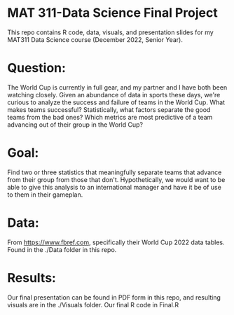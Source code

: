 # MAT 311-Data Science Final Project

This repo contains R code, data, visuals, and presentation slides for my MAT311 Data Science course (December 2022, Senior Year). 
  
   
Question:
=============
The World Cup is currently in full gear, and my partner and I have both been watching closely. Given an abundance of data in sports these days, we're curious to analyze the success and failure of teams in the World Cup. What makes teams successful? Statistically, what factors separate the good teams from the bad ones? Which metrics are most predictive of a team advancing out of their group in the World Cup?


Goal:
=============
Find two or three statistics that meaningfully separate teams that advance from their group from those that don't. Hypothetically, we would want to be able to give this analysis to an international manager and have it be of use to them in their gameplan.


Data:
=============
From https://www.fbref.com, specifically their World Cup 2022 data tables. Found in the ./Data folder in this repo.


Results:
=============
Our final presentation can be found in PDF form in this repo, and resulting visuals are in the ./Visuals folder. Our final R code in Final.R
